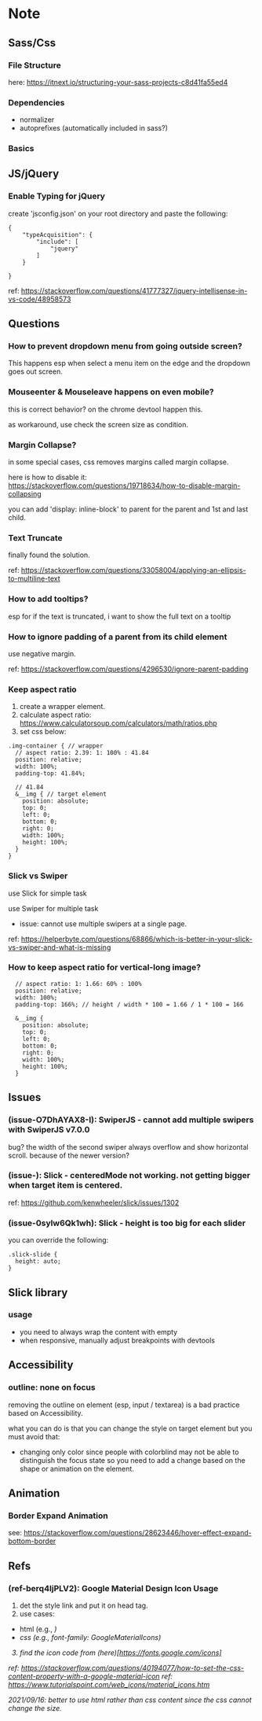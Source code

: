 # Note

## Sass/Css

### File Structure

here: https://itnext.io/structuring-your-sass-projects-c8d41fa55ed4

### Dependencies

- normalizer
- autoprefixes (automatically included in sass?)

### Basics

## JS/jQuery

### Enable Typing for jQuery

create 'jsconfig.json' on your root directory and paste the following:

```
{
    "typeAcquisition": {
        "include": [
            "jquery"
        ]
    }

}
```

ref: https://stackoverflow.com/questions/41777327/jquery-intellisense-in-vs-code/48958573

## Questions

### How to prevent dropdown menu from going outside screen?

This happens esp when select a menu item on the edge and the dropdown goes out screen.

### Mouseenter & Mouseleave happens on even mobile?

this is correct behavior? on the chrome devtool happen this.

as workaround, use check the screen size as condition.

### Margin Collapse?

in some special cases, css removes margins called margin collapse.

here is how to disable it: https://stackoverflow.com/questions/19718634/how-to-disable-margin-collapsing

you can add 'display: inline-block' to parent for the parent and 1st and last child.

### Text Truncate

finally found the solution.

ref: https://stackoverflow.com/questions/33058004/applying-an-ellipsis-to-multiline-text

### How to add tooltips?

esp for if the text is truncated, i want to show the full text on a tooltip

### How to ignore padding of a parent from its child element

use negative margin.

ref: https://stackoverflow.com/questions/4296530/ignore-parent-padding

### Keep aspect ratio

1. create a wrapper element.
2. calculate aspect ratio: https://www.calculatorsoup.com/calculators/math/ratios.php
3. set css below:

```
.img-container { // wrapper
  // aspect ratio: 2.39: 1: 100% : 41.84
  position: relative;
  width: 100%;
  padding-top: 41.84%;

  // 41.84
  &__img { // target element
    position: absolute;
    top: 0;
    left: 0;
    bottom: 0;
    right: 0;
    width: 100%;
    height: 100%;
  }
}
```

### Slick vs Swiper

use Slick for simple task

use Swiper for multiple task

- issue: cannot use multiple swipers at a single page.

ref: https://helperbyte.com/questions/68866/which-is-better-in-your-slick-vs-swiper-and-what-is-missing

### How to keep aspect ratio for vertical-long image?

```
  // aspect ratio: 1: 1.66: 60% : 100%
  position: relative;
  width: 100%;
  padding-top: 166%; // height / width * 100 = 1.66 / 1 * 100 = 166

  &__img {
    position: absolute;
    top: 0;
    left: 0;
    bottom: 0;
    right: 0;
    width: 100%;
    height: 100%;
  }
```

## Issues

### (issue-O7DhAYAX8-I): SwiperJS - cannot add multiple swipers with SwiperJS v7.0.0

bug? the width of the second swiper always overflow and show horizontal scroll.
because of the newer version?

### (issue-): Slick - centeredMode not working. not getting bigger when target item is centered.

ref: https://github.com/kenwheeler/slick/issues/1302

### (issue-0sylw6Qk1wh): Slick - height is too big for each slider

you can override the following:

```
.slick-slide {
  height: auto;
}
```

## Slick library

### usage

- you need to always wrap the content with empty <div>
- when responsive, manually adjust breakpoints with devtools

## Accessibility

### outline: none on focus

removing the outline on element (esp, input / textarea) is a bad practice based on Accessibility.

what you can do is that you can change the style on target element but you must avoid that:

- changing only color since people with colorblind may not be able to distinguish the focus state so you need to add a change based on the shape or animation on the element.

## Animation

### Border Expand Animation

see: https://stackoverflow.com/questions/28623446/hover-effect-expand-bottom-border

## Refs

### (ref-berq4IjPLV2): Google Material Design Icon Usage

1. det the style link and put it on head tag.
2. use cases:

- html (e.g., <i class="...">)
- css (e.g., font-family: GoogleMaterialIcons)

3. find the icon code from (here)[https://fonts.google.com/icons]

ref: https://stackoverflow.com/questions/40194077/how-to-set-the-css-content-property-with-a-google-material-icon
ref: https://www.tutorialspoint.com/web_icons/material_icons.htm

2021/09/16: better to use html <i> rather than css content since the css cannot change the size.
